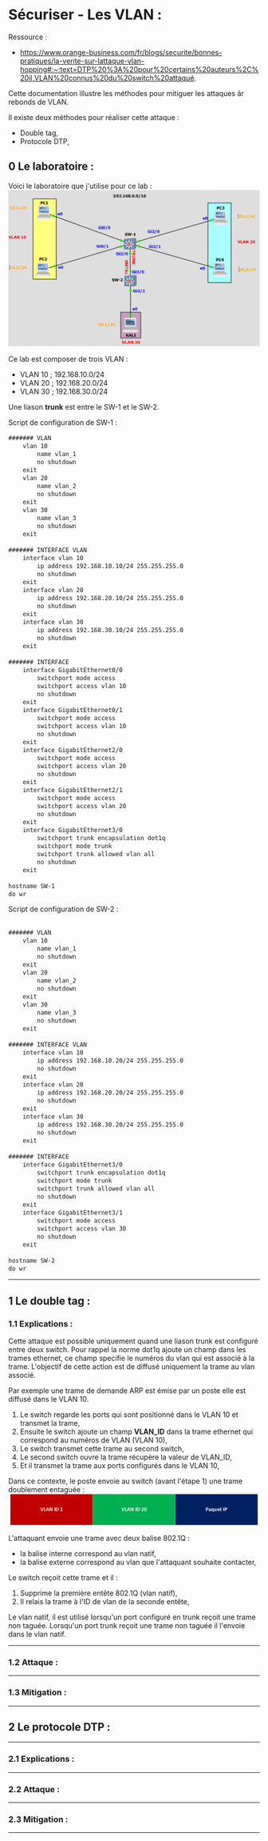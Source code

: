 # Sécuriser - Les VLAN :

Ressource :
 * https://www.orange-business.com/fr/blogs/securite/bonnes-pratiques/la-verite-sur-lattaque-vlan-hopping#:~:text=DTP%20%3A%20pour%20certains%20auteurs%2C%20il,VLAN%20connus%20du%20switch%20attaqué.

Cette documentation illustre les méthodes pour mitiguer les attaques âr rebonds de VLAN.

Il existe deux méthodes pour réaliser cette attaque :
 * Double tag,
 * Protocole DTP,

## 0 Le laboratoire :
Voici le laboratoire que j'utilise pour ce lab :
![img](../images/VLAN-secure/network.png)

Ce lab est composer de trois VLAN :
 - VLAN 10 ; 192.168.10.0/24
 - VLAN 20 ; 192.168.20.0/24
 - VLAN 30 ; 192.168.30.0/24

Une liason **trunk** est entre le SW-1 et le SW-2.

Script de configuration de SW-1 :
````text
####### VLAN
	vlan 10
		name vlan_1
		no shutdown
	exit
	vlan 20
		name vlan_2
		no shutdown
	exit
	vlan 30
		name vlan_3
		no shutdown
	exit

####### INTERFACE VLAN
	interface vlan 10
		ip address 192.168.10.10/24 255.255.255.0
		no shutdown
	exit
	interface vlan 20
		ip address 192.168.20.10/24 255.255.255.0
		no shutdown
	exit
	interface vlan 30
		ip address 192.168.30.10/24 255.255.255.0
		no shutdown
	exit

####### INTERFACE
	interface GigabitEthernet0/0
		switchport mode access
		switchport access vlan 10
		no shutdown
	exit
	interface GigabitEthernet0/1
		switchport mode access
		switchport access vlan 10
		no shutdown
	exit
	interface GigabitEthernet2/0
		switchport mode access
		switchport access vlan 20
		no shutdown
	exit
	interface GigabitEthernet2/1
		switchport mode access
		switchport access vlan 20
		no shutdown
	exit
	interface GigabitEthernet3/0
		switchport trunk encapsulation dot1q
		switchport mode trunk
		switchport trunk allowed vlan all
		no shutdown
	exit

hostname SW-1
do wr
````

Script de configuration de SW-2 :
````text

####### VLAN
	vlan 10
		name vlan_1
		no shutdown
	exit
	vlan 20
		name vlan_2
		no shutdown
	exit
	vlan 30
		name vlan_3
		no shutdown
	exit

####### INTERFACE VLAN
	interface vlan 10
		ip address 192.168.10.20/24 255.255.255.0
		no shutdown
	exit
	interface vlan 20
		ip address 192.168.20.20/24 255.255.255.0
		no shutdown
	exit
	interface vlan 30
		ip address 192.168.30.20/24 255.255.255.0
		no shutdown
	exit

####### INTERFACE
	interface GigabitEthernet3/0
		switchport trunk encapsulation dot1q
		switchport mode trunk
		switchport trunk allowed vlan all
		no shutdown
	exit
	interface GigabitEthernet3/1
		switchport mode access
		switchport access vlan 30
		no shutdown
	exit

hostname SW-2
do wr
````

---

## 1 Le double tag :
### 1.1 Explications :
Cette attaque est possible uniquement quand une liason trunk est configuré entre deux switch.
Pour rappel la norme dot1q ajoute un champ dans les trames ethernet, ce champ specifie le numéros du vlan qui est associé à la trame.
L'objectif de cette action est de diffusé uniquement la trame au vlan associé.

Par exemple une trame de demande ARP est émise par un poste elle est diffusé dans le VLAN 10.
1. Le switch regarde les ports qui sont positionné dans le VLAN 10 et transmet la trame,
2. Ensuite le switch ajoute un champ **VLAN_ID** dans la trame ethernet qui correspond au numéros de VLAN (VLAN 10),
3. Le switch transmet cette trame au second switch,
4. Le second switch ouvre la trame récupère la valeur de VLAN_ID,
5. Et il transmet la trame aux ports configurés dans le VLAN 10,

Dans ce contexte, le poste envoie au switch (avant l'étape 1) une trame doublement entaguée :
![img](../images/VLAN-secure/double_tag.png)

L'attaquant envoie une trame avec deux balise 802.1Q :
 - la balise interne correspond au vlan natif,
 - la balise externe correspond au vlan que l'attaquant souhaite contacter,

Le switch reçoit cette trame et il :
1. Supprime la première entête 802.1Q (vlan natif),
2. Il relais la trame à l'ID de vlan de la seconde entête,

Le vlan natif, il est utilisé lorsqu'un port configuré en trunk reçoit une trame non taguée.
Lorsqu'un port trunk reçoit une trame non taguée il l'envoie dans le vlan natif.

---

### 1.2 Attaque :

---

### 1.3 Mitigation :

---

## 2 Le protocole DTP :

---

### 2.1 Explications :

---

### 2.2 Attaque :

---

### 2.3 Mitigation :

---